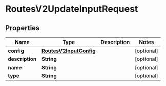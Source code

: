 

# RoutesV2UpdateInputRequest


## Properties

| Name | Type | Description | Notes |
|------------ | ------------- | ------------- | -------------|
|**config** | [**RoutesV2InputConfig**](RoutesV2InputConfig.md) |  |  [optional] |
|**description** | **String** |  |  [optional] |
|**name** | **String** |  |  [optional] |
|**type** | **String** |  |  [optional] |



